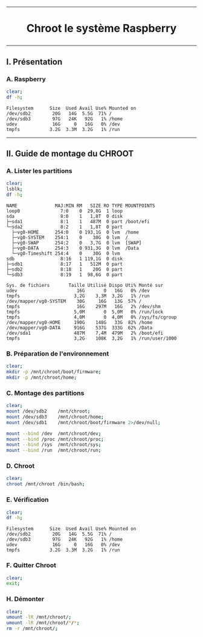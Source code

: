 -----------------------------------------------------------------------------------------------------------------------
# <p align='center'> Chroot le système Raspberry </p>

-----------------------------------------------------------------------------------------------------------------------
## I. Présentation
### A. Raspberry
```bash
clear;
df -h;
```
```
Filesystem      Size  Used Avail Use% Mounted on
/dev/sdb2        20G   14G  5.5G  71% /
/dev/sdb3        97G   24K   92G   1% /home
udev             16G     0   16G   0% /dev
tmpfs           3.2G  3.3M  3.2G   1% /run
```

-----------------------------------------------------------------------------------------------------------------------
## II. Guide de montage du CHROOT
### A. Lister les partitions
```bash
clear;
lsblk;
df -h;
```

```
NAME              MAJ:MIN RM   SIZE RO TYPE MOUNTPOINTS
loop0               7:0    0  29,8G  1 loop 
sda                 8:0    1   1,8T  0 disk 
├─sda1              8:1    1   487M  0 part /boot/efi
└─sda2              8:2    1   1,8T  0 part 
  ├─vg0-HOME      254:0    0 193,1G  0 lvm  /home
  ├─vg0-SYSTEM    254:1    0    30G  0 lvm  /
  ├─vg0-SWAP      254:2    0   3,7G  0 lvm  [SWAP]
  ├─vg0-DATA      254:3    0 931,3G  0 lvm  /Data
  └─vg0-Timeshift 254:4    0    30G  0 lvm  
sdb                 8:16   1 119,1G  0 disk 
├─sdb1              8:17   1   512M  0 part 
├─sdb2              8:18   1    20G  0 part 
└─sdb3              8:19   1  98,6G  0 part

Sys. de fichiers       Taille Utilisé Dispo Uti% Monté sur
udev                      16G       0   16G   0% /dev
tmpfs                    3,2G    3,3M  3,2G   1% /run
/dev/mapper/vg0-SYSTEM    30G     16G   13G  57% /
tmpfs                     16G    297M   16G   2% /dev/shm
tmpfs                    5,0M       0  5,0M   0% /run/lock
tmpfs                    4,0M       0  4,0M   0% /sys/fs/cgroup
/dev/mapper/vg0-HOME     190G    148G   33G  82% /home
/dev/mapper/vg0-DATA     916G    537G  333G  62% /Data
/dev/sda1                487M    7,4M  479M   2% /boot/efi
tmpfs                    3,2G    108K  3,2G   1% /run/user/1000
```

### B. Préparation de l'environnement
```bash
clear;
mkdir -p /mnt/chroot/boot/firmware;
mkdir -p /mnt/chroot/home;
```


### C. Montage des partitions
```bash
clear;
mount /dev/sdb2    /mnt/chroot;
mount /dev/sdb3    /mnt/chroot/home;
mount /dev/sdb1    /mnt/chroot/boot/firmware 2>/dev/null;

mount --bind /dev  /mnt/chroot/dev;
mount --bind /proc /mnt/chroot/proc;
mount --bind /sys  /mnt/chroot/sys;
mount --bind /run  /mnt/chroot/run;
```

### D. Chroot
```bash
clear;
chroot /mnt/chroot /bin/bash;
```

### E. Vérification
```bash
clear;
df -h;
```

```
Filesystem      Size  Used Avail Use% Mounted on
/dev/sdb2        20G   14G  5.5G  71% /
/dev/sdb3        97G   24K   92G   1% /home
udev             16G     0   16G   0% /dev
tmpfs           3.2G  3.3M  3.2G   1% /run
```


### F. Quitter Chroot
```bash
clear;
exit;
```

### H. Démonter

```bash
clear;
umount -lR /mnt/chroot/;
umount -lR /mnt/chroot/*/*;
rm -r /mnt/chroot/;
```
